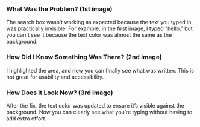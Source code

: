 ### What Was the Problem? (1st image)
The search box wasn’t working as expected because the text you typed in was practically invisible! For example, in the first image, I typed "hello," but you can't see it because the text color was almost the same as the background.

### How Did I Know Something Was There? (2nd image)
I highlighted the area, and now you can finally see what was written. This is not great for usability and accessibility.

### How Does It Look Now? (3rd image)
After the fix, the text color was updated to ensure it’s visible against the background. Now you can clearly see what you’re typing without having to add extra effort.
